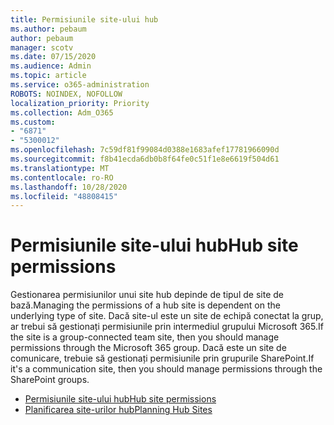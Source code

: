 ```yaml
---
title: Permisiunile site-ului hub
ms.author: pebaum
author: pebaum
manager: scotv
ms.date: 07/15/2020
ms.audience: Admin
ms.topic: article
ms.service: o365-administration
ROBOTS: NOINDEX, NOFOLLOW
localization_priority: Priority
ms.collection: Adm_O365
ms.custom:
- "6871"
- "5300012"
ms.openlocfilehash: 7c59df81f99084d0388e1683afef17781966090d
ms.sourcegitcommit: f8b41ecda6db0b8f64fe0c51f1e8e6619f504d61
ms.translationtype: MT
ms.contentlocale: ro-RO
ms.lasthandoff: 10/28/2020
ms.locfileid: "48808415"
---
```

# <a name="hub-site-permissions"></a><span data-ttu-id="87cd5-102">Permisiunile site-ului hub</span><span class="sxs-lookup"><span data-stu-id="87cd5-102">Hub site permissions</span></span>

<span data-ttu-id="87cd5-103">Gestionarea permisiunilor unui site hub depinde de tipul de site de bază.</span><span class="sxs-lookup"><span data-stu-id="87cd5-103">Managing the permissions of a hub site is dependent on the underlying type of site.</span></span> <span data-ttu-id="87cd5-104">Dacă site-ul este un site de echipă conectat la grup, ar trebui să gestionați permisiunile prin intermediul grupului Microsoft 365.</span><span class="sxs-lookup"><span data-stu-id="87cd5-104">If the site is a group-connected team site, then you should manage permissions through the Microsoft 365 group.</span></span> <span data-ttu-id="87cd5-105">Dacă este un site de comunicare, trebuie să gestionați permisiunile prin grupurile SharePoint.</span><span class="sxs-lookup"><span data-stu-id="87cd5-105">If it's a communication site, then you should manage permissions through the SharePoint groups.</span></span>

- [<span data-ttu-id="87cd5-106">Permisiunile site-ului hub</span><span class="sxs-lookup"><span data-stu-id="87cd5-106">Hub site permissions</span></span>](https://docs.microsoft.com/sharepoint/modern-experience-sharing-permissions#hub-site-permissions)  
- [<span data-ttu-id="87cd5-107">Planificarea site-urilor hub</span><span class="sxs-lookup"><span data-stu-id="87cd5-107">Planning Hub Sites</span></span>](https://docs.microsoft.com/sharepoint/planning-hub-sites)
